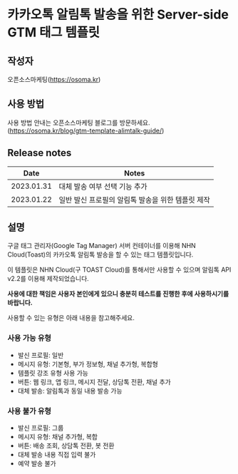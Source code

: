 # 카카오톡 알림톡 발송을 위한 Server-side GTM 태그 템플릿

## 작성자

오픈소스마케팅(https://osoma.kr)

## 사용 방법

사용 방법 안내는 오픈소스마케팅 블로그를 방문하세요.(https://osoma.kr/blog/gtm-template-alimtalk-guide/)

## Release notes

| Date       | Notes                                             |
| ---------- | ------------------------------------------------- |
| 2023.01.31 | 대체 발송 여부 선택 기능 추가                     |
| 2023.01.22 | 일반 발신 프로필의 알림톡 발송을 위한 템플릿 제작 |

## 설명

구글 태그 관리자(Google Tag Manager) 서버 컨테이너를 이용해 NHN Cloud(Toast)의 카카오톡 알림톡 발송을 할 수 있는 태그 템플릿입니다.

이 템플릿은 NHN Cloud(구 TOAST Cloud)를 통해서만 사용할 수 있으며 알림톡 API v2.2를 이용해 제작되었습니다.

**사용에 대한 책임은 사용자 본인에게 있으니 충분히 테스트를 진행한 후에 사용하시기를 바랍니다.**

사용할 수 있는 유형은 아래 내용을 참고해주세요.

### 사용 가능 유형

- 발신 프로필: 일반
- 메시지 유형: 기본형, 부가 정보형, 채널 추가형, 복합형
- 템플릿 강조 유형 사용 가능
- 버튼: 웹 링크, 앱 링크, 메시지 전달, 상담톡 전환, 채널 추가
- 대체 발송: 알림톡과 동일 내용 발송 가능

### 사용 불가 유형

- 발신 프로필: 그룹
- 메시지 유형: 채널 추가형, 복합
- 버튼: 배송 조회, 상담톡 전환, 봇 전환
- 대체 발송 내용 직접 입력 불가
- 예약 발송 불가

